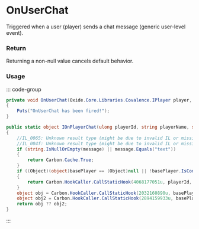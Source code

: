 # OnUserChat
<Badge type="info" text="Player"/><Badge type="danger" text="Carbon Compatible"/><Badge type="warning" text="Oxide Compatible"/>
Triggered when a user (player) sends a chat message (generic user-level event).

### Return
Returning a non-null value cancels default behavior.

### Usage
::: code-group
```csharp [Example]
private void OnUserChat(Oxide.Core.Libraries.Covalence.IPlayer player, string message)
{
	Puts("OnUserChat has been fired!");
}
```
```csharp [Source — Carbon.Common @ Carbon.Core.CorePlugin]
public static object IOnPlayerChat(ulong playerId, string playerName, string message, ChatChannel channel, BasePlayer basePlayer)
{
	//IL_0065: Unknown result type (might be due to invalid IL or missing references)
	//IL_004f: Unknown result type (might be due to invalid IL or missing references)
	if (string.IsNullOrEmpty(message) || message.Equals("text"))
	{
		return Carbon.Cache.True;
	}
	if ((Object)(object)basePlayer == (Object)null || !basePlayer.IsConnected)
	{
		return Carbon.HookCaller.CallStaticHook(4068177051u, playerId, playerName, message, channel);
	}
	object obj = Carbon.HookCaller.CallStaticHook(2032160890u, basePlayer, message, channel);
	object obj2 = Carbon.HookCaller.CallStaticHook(2894159933u, basePlayer.AsIPlayer(), message);
	return obj ?? obj2;
}

```
:::
